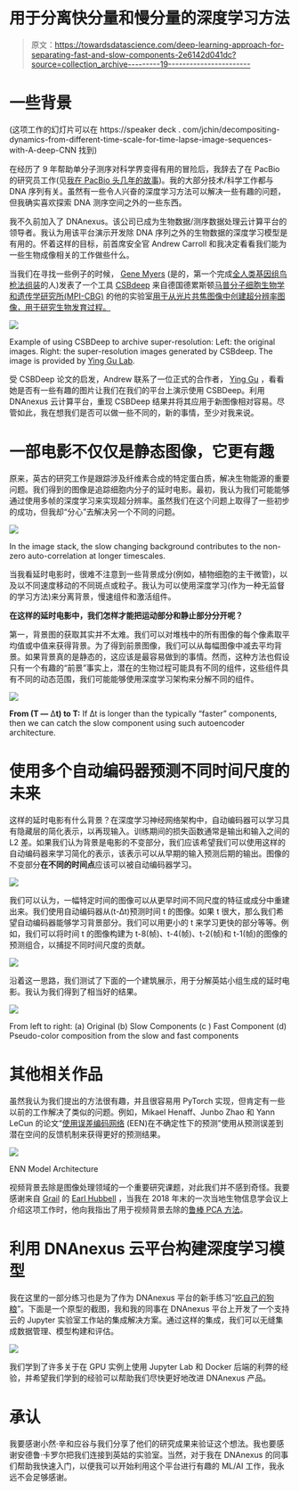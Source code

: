 # 用于分离快分量和慢分量的深度学习方法

> 原文：<https://towardsdatascience.com/deep-learning-approach-for-separating-fast-and-slow-components-2e6142d041dc?source=collection_archive---------19----------------------->

# 一些背景

(这项工作的幻灯片可以在 https://speaker deck . com/jchin/decompositing-dynamics-from-different-time-scale-for-time-lapse-image-sequences-with-A-deep-CNN 找到)

在经历了 9 年帮助单分子测序对科学界变得有用的冒险后，我辞去了在 PacBio 的研究员工作(见[我在 PacBio 头几年的故事](https://medium.com/@infoecho/the-end-of-a-chapter-a-memoir-on-bioinformatics-development-work-for-single-molecule-sequencing-19455c288280))。我的大部分技术/科学工作都与 DNA 序列有关。虽然有一些令人兴奋的深度学习方法可以解决一些有趣的问题，但我确实喜欢探索 DNA 测序空间之外的一些东西。

我不久前加入了 DNAnexus。该公司已成为生物数据/测序数据处理云计算平台的领导者。我认为用该平台演示开发除 DNA 序列之外的生物数据的深度学习模型是有用的。怀着这样的目标，前首席安全官 Andrew Carroll 和我决定看看我们能为一些生物成像相关的工作做些什么。

当我们在寻找一些例子的时候， [Gene Myers](https://en.wikipedia.org/wiki/Eugene_Myers) (是的，第一个完成[全人类基因组鸟枪法组装](http://science.sciencemag.org/content/291/5507/1304)的人)发表了一个工具 [CSBdeep](http://csbdeep.bioimagecomputing.com) 来自德国德累斯顿[马普分子细胞生物学和遗传学研究所(MPI-CBG)](https://www.mpi-cbg.de/home/) 的他的实验室[用于从光片共焦图像中创建超分辨率图像，用于研究生物发育过程。](https://www.mpi-cbg.de/research-groups/current-groups/gene-myers/group-leader/)

![](img/09acb1364829f8fe0bd0082567dd5cb8.png)

Example of using CSBDeep to archive super-resolution: Left: the original images. Right: the super-resolution images generated by CSBdeep. The image is provided by [Ying Gu Lab](http://www.gulilab.org).

受 CSBDeep 论文的启发，Andrew 联系了一位正式的合作者， [Ying Gu](http://www.gulilab.org) ，看看她是否有一些有趣的图片让我们在我们的平台上演示使用 CSBDeep。利用 DNAnexus 云计算平台，重现 CSBDeep 结果并将其应用于新图像相对容易。尽管如此，我在想我们是否可以做一些不同的，新的事情，至少对我来说。

# 一部电影不仅仅是静态图像，它更有趣

原来，英古的研究工作是跟踪涉及纤维素合成的特定蛋白质，解决生物能源的重要问题。我们得到的图像是追踪细胞内分子的延时电影。最初，我认为我们可能能够通过使用多帧的深度学习来实现超分辨率。虽然我们在这个问题上取得了一些初步的成功，但我却“分心”去解决另一个不同的问题。

![](img/26766e4c97094fd73a5db9fe1ea2e91d.png)

In the image stack, the slow changing background contributes to the non-zero auto-correlation at longer timescales.

当我看延时电影时，很难不注意到一些背景成分(例如，植物细胞的主干微管)，以及以不同速度移动的不同斑点或粒子。我认为可以使用深度学习(作为一种无监督的学习方法)来分离背景，慢速组件和激活组件。

**在这样的延时电影中，我们怎样才能把运动部分和静止部分分开呢？**

第一，背景图的获取其实并不太难。我们可以对堆栈中的所有图像的每个像素取平均值或中值来获得背景。为了得到前景图像，我们可以从每幅图像中减去平均背景。如果背景真的是静态的，这应该是最容易做到的事情。然而，这种方法也假设只有一个有趣的“前景”事实上，潜在的生物过程可能具有不同的组件，这些组件具有不同的动态范围，我们可能能够使用深度学习架构来分解不同的组件。

![](img/eb35001fde7d0e320082dc16be9e1dc7.png)

**From (T —** ∆**t) to T:** If ∆t is longer than the typically “faster” components, then we can
catch the slow component using such autoencoder architecture.

# 使用多个自动编码器预测不同时间尺度的未来

这样的延时电影有什么背景？在深度学习神经网络架构中，自动编码器可以学习具有隐藏层的简化表示，以再现输入。训练期间的损失函数通常是输出和输入之间的 L2 差。如果我们认为背景是电影的不变部分，我们应该希望我们可以使用这样的自动编码器来学习简化的表示，该表示可以从早期的输入预测后期的输出。图像的不变部分**在不同的时间点**应该可以被自动编码器学习。

![](img/9ae5132343da42c719b0504a30ab144d.png)

我们可以认为，一幅特定时间的图像可以从更早时间不同尺度的特征或成分中重建出来。我们使用自动编码器从(t-∆t)预测时间 t 的图像。如果 t 很大，那么我们希望自动编码器能够学习背景部分。我们可以用更小的 t 来学习更快的部分等等。例如，我们可以将时间 t 的图像构建为 t-8(帧)、t-4(帧)、t-2(帧)和 t-1(帧)的图像的预测组合，以捕捉不同时间尺度的贡献。

![](img/55df466f40c23ea545361ebb2bc8c9e5.png)

沿着这一思路，我们测试了下面的一个建筑展示，用于分解英姑小组生成的延时电影。我认为我们得到了相当好的结果。

![](img/51b3593532644d08c5c1adfb29ca4648.png)

From left to right: (a) Original (b) Slow Components (c ) Fast Component (d) Pseudo-color composition from the slow and fast components

# 其他相关作品

虽然我认为我们提出的方法很有趣，并且很容易用 PyTorch 实现，但肯定有一些以前的工作解决了类似的问题。例如，Mikael Henaff、Junbo Zhao 和 Yann LeCun 的论文“[使用误差编码网络](https://arxiv.org/abs/1711.04994) (EEN)在不确定性下的预测”使用从预测误差到潜在空间的反馈机制来获得更好的预测结果。

![](img/bb61654ebfdaa71e1cea92855f4bb023.png)

ENN Model Architecture

视频背景去除是图像处理领域的一个重要研究课题，对此我们并不感到奇怪。我要感谢来自 [Grail](https://grail.com) 的 [Earl Hubbell](https://www.linkedin.com/in/earl-hubbell-28a5634/) ，当我在 2018 年末的一次当地生物信息学会议上介绍这项工作时，他向我指出了用于视频背景去除的[鲁棒 PCA 方法](https://sites.google.com/site/backgroundsubtraction/recent-background-modeling/background-modeling-via-rpca)。

# 利用 DNAnexus 云平台构建深度学习模型

我在这里的一部分练习也是为了作为 DNAnexus 平台的新手练习“[吃自己的狗粮](https://en.wikipedia.org/wiki/Eating_your_own_dog_food)”。下面是一个原型的截图，我和我的同事在 DNAnexus 平台上开发了一个支持云的 Jupyter 实验室工作站的集成解决方案。通过这样的集成，我们可以无缝集成数据管理、模型构建和评估。

![](img/19ed4f2adae8fce033cbbac1f4ba6d2c.png)

我们学到了许多关于在 GPU 实例上使用 Jupyter Lab 和 Docker 后端的利弊的经验，并希望我们学到的经验可以帮助我们尽快更好地改进 DNAnexus 产品。

# 承认

我要感谢小然·辛和应谷与我们分享了他们的研究成果来验证这个想法。我也要感谢安德鲁·卡罗尔把我们连接到英姑的实验室。当然，对于我在 DNAnexus 的同事们帮助我快速入门，以便我可以开始利用这个平台进行有趣的 ML/AI 工作，我永远不会足够感谢。